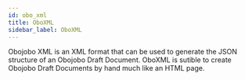 ```yaml
---
id: obo_xml
title: OboXML
sidebar_label: OboXML
---
```


Obojobo XML is an XML format that can be used to generate the JSON structure of an Obojobo Draft Document. OboXML is sutible to create Obojobo Draft Documents by hand much like an HTML page.
